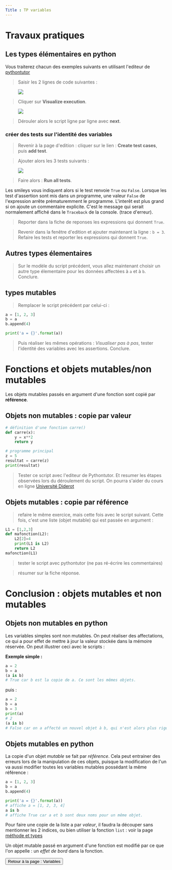 ```yaml
---
Title : TP variables
---
```

# Travaux pratiques
## Les types élémentaires en python
Vous traiterez chacun des exemples suivants en utilisant l'editeur de  [pythontutor](http://www.pythontutor.com/visualize.html#mode=edit)

> Saisir les 2 lignes de code suivantes : 

<figure>
  <img src="../images/pythontutor1.png">
</figure>

> Cliquer sur **Visualize execution**.

<figure>
  <img src="../images/pythontutor2.png">
</figure>

> Dérouler alors le script ligne par ligne avec **next**.

### créer des tests sur l'identité des variables

> Revenir à la page d'edition : cliquer sur le lien : **Create test cases**, puis **add test**.

> Ajouter alors les 3 tests suivants : 

<figure>
  <img src="../images/pythontutor3.png">
</figure>

> Faire alors : **Run all tests**.

Les smileys vous indiquent alors si le test renvoie `True` ou `False`. Lorsque les test d'assertion sont mis dans un programme, une valeur `False` de l'expression arrête prématuremment le programme. L'interêt est plus grand si on ajoute un commentaire explicite. C'est le message qui serait normalement affiché dans le `Traceback` de la console. (trace d'erreur).

> Reporter dans la fiche de reponses les expressions qui donnent `True`.

> Revenir dans la fenêtre d'edition et ajouter maintenant la ligne : `b = 3`. 
> Refaire les tests et reporter les expressions qui donnent `True`. 

## Autres types élementaires

> Sur le modèle du script précédent, vous allez maintenant choisir un autre type élementaire pour les données affectées à `a` et à `b`.
> Conclure.


## types mutables
> Remplacer le script précédent par celui-ci :

```python
a = [1, 2, 3]
b = a
b.append(4)

print('a = {}'.format(a))
``` 
> Puis réaliser les mêmes opérations : *Visualiser pas à pas*, tester l'identité des variables avec les assertions.
> Conclure.




# Fonctions et objets mutables/non mutables
Les objets mutables passés en argument d'une fonction sont copié par **référence**.

## Objets non mutables : copie par valeur

```python
# définition d'une fonction carre()
def carre(x):
    y = x**2
    return y

# programme principal
z = 5
resultat = carre(z)
print(resultat)
```

> Tester ce script avec l'editeur de Pythontutor.
> Et resumer les étapes observées lors du déroulement du script.
> On pourra s'aider du cours en ligne [Université Diderot](https://python.sdv.univ-paris-diderot.fr/09_fonctions/#96-variables-locales-et-variables-globales)

## Objets mutables : copie par référence

> refaire le même exercice, mais cette fois avec le script suivant. Cette fois, c'est une liste (objet mutable) qui est passée en argument : 

```python
L1 = [1,2,3]
def mafonction(L2):
    L2[2]=4
    print(L1 is L2)
    return L2
mafonction(L1)
```


> tester le script avec pythontutor (ne pas ré-écrire les commentaires)

> résumer sur la fiche réponse.


# Conclusion : objets mutables et non mutables
## Objets non mutables en python 
Les variables simples sont non mutables. On peut réaliser des affectations, ce qui a pour effet de mettre à jour la valeur stockée dans la mémoire réservée.
On peut illustrer ceci avec le scripts : 

**Exemple simple :**

```python
a = 2
b = a
(a is b)
# True car b est la copie de a. Ce sont les mêmes objets. 
```
puis : 
```python
a = 2
b = a
b = 3
print(a)
# 2
(a is b)
# False car on a affecté un nouvel objet à b, qui n'est alors plus rigoureusement identique à a
```

## Objets mutables en python 
La copie d'un objet *mutable* se fait par *référence*. Cela peut entrainer des erreurs lors de la manipulation de ces objets, puisque la modification de l'un va aussi modifier toutes les variables mutables possédant la même référence : 

```python
a = [1, 2, 3]
b = a
b.append(4)

print('a = {}'.format(a))
# affiche a = [1, 2, 3, 4]
a is b
# affiche True car a et b sont deux noms pour un même objet.
``` 

Pour faire une copie de la liste a par *valeur*, il faudra la découper sans mentionner les 2 indices, ou bien utiliser la fonction `list` : 
voir la page [méthode et types](/docs/python/pages/variables/page2/#copie-d-une-liste)

Un objet mutable passé en argument d'une fonction est modifié par ce que l'on appelle : un *effet de bord* dans la fonction.

<input type="button" class="btn btn-lg" value="Retour à la page : Variables" onclick="window.location.href = '../page1/'">